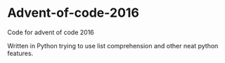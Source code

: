 # Advent-of-code-2016
Code for advent of code 2016

Written in Python trying to use list comprehension and other neat python features.